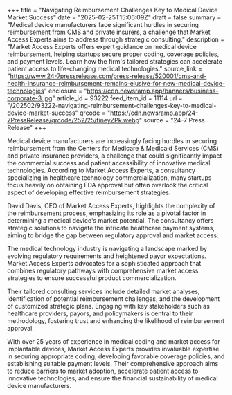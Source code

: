 +++
title = "Navigating Reimbursement Challenges Key to Medical Device Market Success"
date = "2025-02-25T15:06:09Z"
draft = false
summary = "Medical device manufacturers face significant hurdles in securing reimbursement from CMS and private insurers, a challenge that Market Access Experts aims to address through strategic consulting."
description = "Market Access Experts offers expert guidance on medical device reimbursement, helping startups secure proper coding, coverage policies, and payment levels. Learn how the firm's tailored strategies can accelerate patient access to life-changing medical technologies."
source_link = "https://www.24-7pressrelease.com/press-release/520001/cms-and-health-insurance-reimbursement-remains-elusive-for-new-medical-device-technologies"
enclosure = "https://cdn.newsramp.app/banners/business-corporate-3.jpg"
article_id = 93222
feed_item_id = 11114
url = "/202502/93222-navigating-reimbursement-challenges-key-to-medical-device-market-success"
qrcode = "https://cdn.newsramp.app/24-7PressRelease/qrcode/252/25/fineyZPk.webp"
source = "24-7 Press Release"
+++

<p>Medical device manufacturers are increasingly facing hurdles in securing reimbursement from the Centers for Medicare & Medicaid Services (CMS) and private insurance providers, a challenge that could significantly impact the commercial success and patient accessibility of innovative medical technologies. According to Market Access Experts, a consultancy specializing in healthcare technology commercialization, many startups focus heavily on obtaining FDA approval but often overlook the critical aspect of developing effective reimbursement strategies.</p><p>David Davis, CEO of Market Access Experts, highlights the complexity of the reimbursement process, emphasizing its role as a pivotal factor in determining a medical device's market potential. The consultancy offers strategic solutions to navigate the intricate healthcare payment systems, aiming to bridge the gap between regulatory approval and market access.</p><p>The medical technology industry is navigating a landscape marked by evolving regulatory requirements and heightened payor expectations. Market Access Experts advocates for a sophisticated approach that combines regulatory pathways with comprehensive market access strategies to ensure successful product commercialization.</p><p>Their tailored consulting services include detailed market analyses, identification of potential reimbursement challenges, and the development of customized strategic plans. Engaging with key stakeholders such as healthcare providers, payors, and policymakers is central to their methodology, fostering trust and enhancing the likelihood of reimbursement approval.</p><p>With over 25 years of experience in medical coding and market access for implantable devices, Market Access Experts provides invaluable expertise in securing appropriate coding, developing favorable coverage policies, and establishing suitable payment levels. Their comprehensive approach aims to reduce barriers to market adoption, accelerate patient access to innovative technologies, and ensure the financial sustainability of medical device manufacturers.</p>